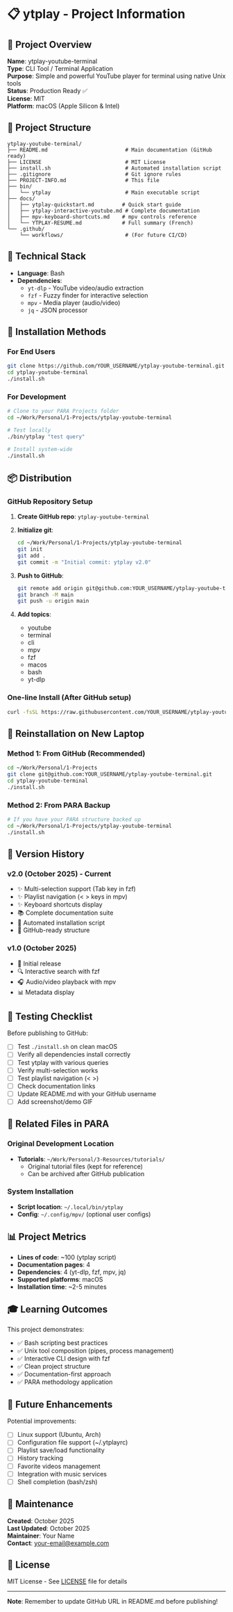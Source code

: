 # 📋 ytplay - Project Information

## 🎯 Project Overview

**Name**: ytplay-youtube-terminal  
**Type**: CLI Tool / Terminal Application  
**Purpose**: Simple and powerful YouTube player for terminal using native Unix tools  
**Status**: Production Ready ✅  
**License**: MIT  
**Platform**: macOS (Apple Silicon & Intel)

## 📁 Project Structure

```
ytplay-youtube-terminal/
├── README.md                         # Main documentation (GitHub ready)
├── LICENSE                           # MIT License
├── install.sh                        # Automated installation script
├── .gitignore                        # Git ignore rules
├── PROJECT-INFO.md                   # This file
├── bin/
│   └── ytplay                        # Main executable script
├── docs/
│   ├── ytplay-quickstart.md         # Quick start guide
│   ├── ytplay-interactive-youtube.md # Complete documentation
│   ├── mpv-keyboard-shortcuts.md    # mpv controls reference
│   └── YTPLAY-RESUME.md             # Full summary (French)
└── .github/
    └── workflows/                    # (For future CI/CD)
```

## 🔧 Technical Stack

- **Language**: Bash
- **Dependencies**:
  - `yt-dlp` - YouTube video/audio extraction
  - `fzf` - Fuzzy finder for interactive selection
  - `mpv` - Media player (audio/video)
  - `jq` - JSON processor

## 🚀 Installation Methods

### For End Users
```bash
git clone https://github.com/YOUR_USERNAME/ytplay-youtube-terminal.git
cd ytplay-youtube-terminal
./install.sh
```

### For Development
```bash
# Clone to your PARA Projects folder
cd ~/Work/Personal/1-Projects/ytplay-youtube-terminal

# Test locally
./bin/ytplay "test query"

# Install system-wide
./install.sh
```

## 📦 Distribution

### GitHub Repository Setup

1. **Create GitHub repo**: `ytplay-youtube-terminal`
2. **Initialize git**:
   ```bash
   cd ~/Work/Personal/1-Projects/ytplay-youtube-terminal
   git init
   git add .
   git commit -m "Initial commit: ytplay v2.0"
   ```

3. **Push to GitHub**:
   ```bash
   git remote add origin git@github.com:YOUR_USERNAME/ytplay-youtube-terminal.git
   git branch -M main
   git push -u origin main
   ```

4. **Add topics**: 
   - youtube
   - terminal
   - cli
   - mpv
   - fzf
   - macos
   - bash
   - yt-dlp

### One-line Install (After GitHub setup)
```bash
curl -fsSL https://raw.githubusercontent.com/YOUR_USERNAME/ytplay-youtube-terminal/main/install.sh | bash
```

## 🔄 Reinstallation on New Laptop

### Method 1: From GitHub (Recommended)
```bash
cd ~/Work/Personal/1-Projects
git clone git@github.com:YOUR_USERNAME/ytplay-youtube-terminal.git
cd ytplay-youtube-terminal
./install.sh
```

### Method 2: From PARA Backup
```bash
# If you have your PARA structure backed up
cd ~/Work/Personal/1-Projects/ytplay-youtube-terminal
./install.sh
```

## 📝 Version History

### v2.0 (October 2025) - Current
- ✨ Multi-selection support (Tab key in fzf)
- ✨ Playlist navigation (< > keys in mpv)
- ✨ Keyboard shortcuts display
- 📚 Complete documentation suite
- 🔧 Automated installation script
- 🎯 GitHub-ready structure

### v1.0 (October 2025)
- 🎉 Initial release
- 🔍 Interactive search with fzf
- 🎧 Audio/video playback with mpv
- 📊 Metadata display

## 🧪 Testing Checklist

Before publishing to GitHub:

- [ ] Test `./install.sh` on clean macOS
- [ ] Verify all dependencies install correctly
- [ ] Test ytplay with various queries
- [ ] Verify multi-selection works
- [ ] Test playlist navigation (< >)
- [ ] Check documentation links
- [ ] Update README.md with your GitHub username
- [ ] Add screenshot/demo GIF

## 🔗 Related Files in PARA

### Original Development Location
- **Tutorials**: `~/Work/Personal/3-Resources/tutorials/`
  - Original tutorial files (kept for reference)
  - Can be archived after GitHub publication

### System Installation
- **Script location**: `~/.local/bin/ytplay`
- **Config**: `~/.config/mpv/` (optional user configs)

## 📊 Project Metrics

- **Lines of code**: ~100 (ytplay script)
- **Documentation pages**: 4
- **Dependencies**: 4 (yt-dlp, fzf, mpv, jq)
- **Supported platforms**: macOS
- **Installation time**: ~2-5 minutes

## 🎓 Learning Outcomes

This project demonstrates:
- ✅ Bash scripting best practices
- ✅ Unix tool composition (pipes, process management)
- ✅ Interactive CLI design with fzf
- ✅ Clean project structure
- ✅ Documentation-first approach
- ✅ PARA methodology application

## 🔮 Future Enhancements

Potential improvements:
- [ ] Linux support (Ubuntu, Arch)
- [ ] Configuration file support (~/.ytplayrc)
- [ ] Playlist save/load functionality
- [ ] History tracking
- [ ] Favorite videos management
- [ ] Integration with music services
- [ ] Shell completion (bash/zsh)

## 👤 Maintenance

**Created**: October 2025  
**Last Updated**: October 2025  
**Maintainer**: Your Name  
**Contact**: your-email@example.com

## 📄 License

MIT License - See [LICENSE](LICENSE) file for details

---

**Note**: Remember to update GitHub URL in README.md before publishing!
